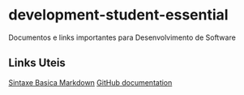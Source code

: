 # development-student-essential
Documentos e links importantes para Desenvolvimento de Software

## Links Uteis
[Sintaxe Basica Markdown](https://www.markdownguide.org/basic-syntax/)
[GitHub documentation](https://docs.github.com/pt)
